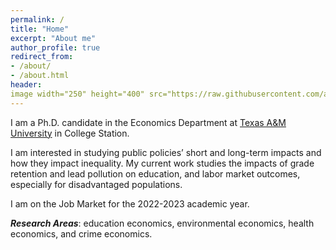 ```yaml
---
permalink: /
title: "Home" 
excerpt: "About me"
author_profile: true
redirect_from:
- /about/
- /about.html
header:
image width="250" height="400" src="https://raw.githubusercontent.com/asifsha/react-native-api-integration/master/demo/demoartist.gif" 
---
```


I am a Ph.D. candidate in the Economics Department at [Texas A&M University](https://liberalarts.tamu.edu/economics/) in College Station.

I am interested in studying public policies’ short and long-term impacts and how they impact inequality. My current work studies the impacts of grade retention and lead pollution on education, and labor market outcomes, especially for disadvantaged populations.

I am on the Job Market for the 2022-2023 academic year.

***Research Areas***: education economics, environmental economics, health economics, and crime economics.


